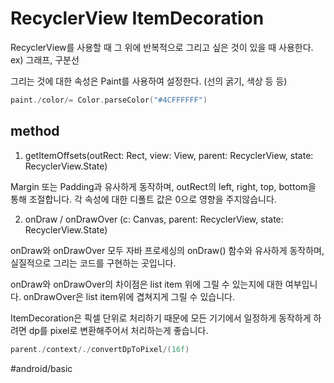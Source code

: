 # RecyclerView ItemDecoration
RecyclerView를 사용할 때 그 위에 반복적으로 그리고 싶은 것이 있을 때 사용한다. ex) 그래프, 구분선

그리는 것에 대한 속성은 Paint를 사용하여 설정한다. (선의 굵기, 색상 등 등)

```kotlin
paint./color/= Color.parseColor("#4CFFFFFF")
```

## method
1. getItemOffsets(outRect: Rect, view: View, parent: RecyclerView, state: RecyclerView.State)

 Margin 또는 Padding과 유사하게 동작하며, outRect의 left, right, top, bottom을 통해 조절합니다. 
각 속성에 대한 디폴트 값은 0으로 영향을 주지않습니다.

2. onDraw / onDrawOver (c: Canvas, parent: RecyclerView, state: RecyclerView.State)

onDraw와 onDrawOver 모두 자바 프로세싱의 onDraw() 함수와 유사하게 동작하며, 실질적으로 그리는 코드를 구현하는 곳입니다.

onDraw와 onDrawOver의 차이점은 list item 위에 그릴 수 있는지에 대한 여부입니다.  onDrawOver은 list item위에 겹쳐지게 그릴 수 있습니다.

ItemDecoration은 픽셀 단위로 처리하기 때문에 모든 기기에서 일정하게 동작하게 하려면 dp를 pixel로 변환해주어서 처리하는게 좋습니다.
```kotlin
parent./context/./convertDpToPixel/(16f)
```

#android/basic